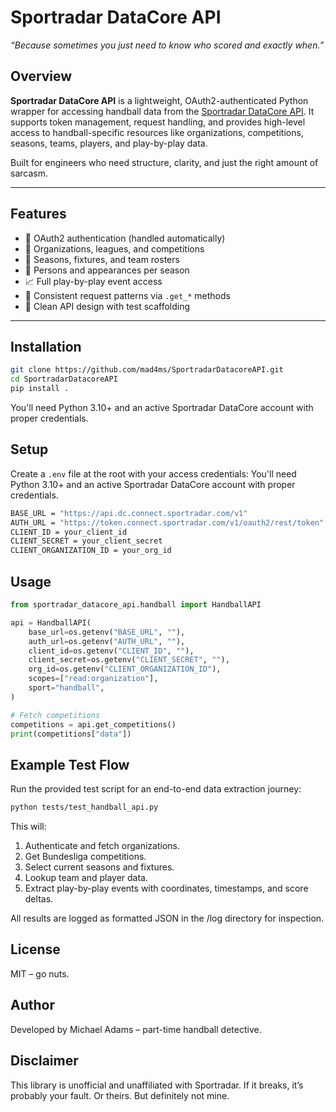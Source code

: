 # Sportradar DataCore API

_“Because sometimes you just need to know who scored and exactly when.”_

## Overview

**Sportradar DataCore API** is a lightweight, OAuth2-authenticated Python wrapper for accessing handball data from the [Sportradar DataCore API](https://developer.connect.sportradar.com/datacore/handball_rest.html). It supports token management, request handling, and provides high-level access to handball-specific resources like organizations, competitions, seasons, teams, players, and play-by-play data.

Built for engineers who need structure, clarity, and just the right amount of sarcasm.

---

## Features

- 🔐 OAuth2 authentication (handled automatically)
- 🏢 Organizations, leagues, and competitions
- 📅 Seasons, fixtures, and team rosters
- 🧍 Persons and appearances per season
- 📈 Full play-by-play event access
- 🧰 Consistent request patterns via `.get_*` methods
- 🧼 Clean API design with test scaffolding

---

## Installation

```bash
git clone https://github.com/mad4ms/SportradarDatacoreAPI.git
cd SportradarDatacoreAPI
pip install .
```
You'll need Python 3.10+ and an active Sportradar DataCore account with proper credentials.

## Setup

Create a `.env` file at the root with your access credentials:
You'll need Python 3.10+ and an active Sportradar DataCore account with proper credentials.

```bash
BASE_URL = "https://api.dc.connect.sportradar.com/v1" 
AUTH_URL = "https://token.connect.sportradar.com/v1/oauth2/rest/token" 
CLIENT_ID = your_client_id
CLIENT_SECRET = your_client_secret
CLIENT_ORGANIZATION_ID = your_org_id
```

## Usage

```python
from sportradar_datacore_api.handball import HandballAPI

api = HandballAPI(
    base_url=os.getenv("BASE_URL", ""),
    auth_url=os.getenv("AUTH_URL", ""),
    client_id=os.getenv("CLIENT_ID", ""),
    client_secret=os.getenv("CLIENT_SECRET", ""),
    org_id=os.getenv("CLIENT_ORGANIZATION_ID"),
    scopes=["read:organization"],
    sport="handball",
)

# Fetch competitions
competitions = api.get_competitions()
print(competitions["data"])
```

## Example Test Flow

Run the provided test script for an end-to-end data extraction journey:

```bash
python tests/test_handball_api.py
```

This will:

1. Authenticate and fetch organizations.
2. Get Bundesliga competitions.
3. Select current seasons and fixtures.
4. Lookup team and player data.
5. Extract play-by-play events with coordinates, timestamps, and score deltas.

All results are logged as formatted JSON in the /log directory for inspection.

## License

MIT – go nuts.

## Author
Developed by Michael Adams – part-time handball detective.

## Disclaimer
This library is unofficial and unaffiliated with Sportradar. If it breaks, it’s probably your fault. Or theirs. But definitely not mine.
